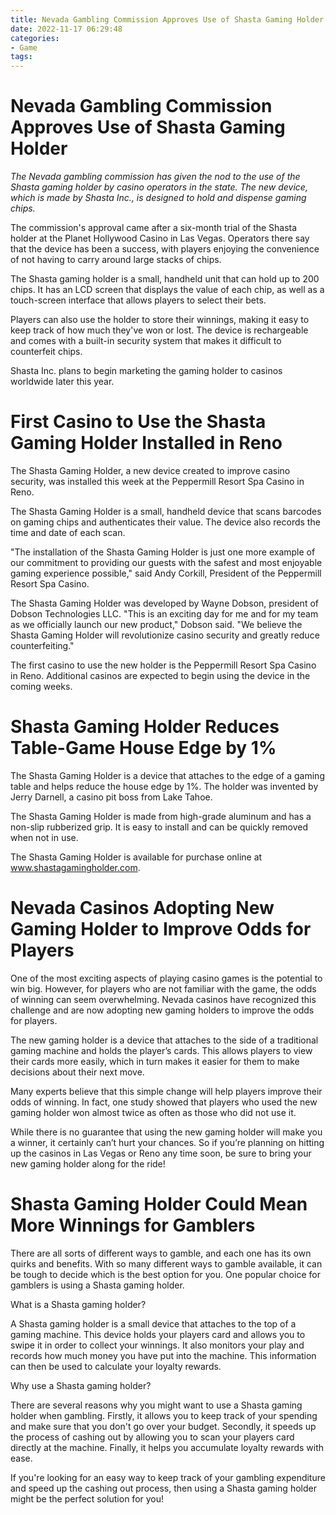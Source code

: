 ```yaml
---
title: Nevada Gambling Commission Approves Use of Shasta Gaming Holder
date: 2022-11-17 06:29:48
categories:
- Game
tags:
---
```



#  Nevada Gambling Commission Approves Use of Shasta Gaming Holder

_The Nevada gambling commission has given the nod to the use of the Shasta gaming holder by casino operators in the state. The new device, which is made by Shasta Inc., is designed to hold and dispense gaming chips._

The commission's approval came after a six-month trial of the Shasta holder at the Planet Hollywood Casino in Las Vegas. Operators there say that the device has been a success, with players enjoying the convenience of not having to carry around large stacks of chips.

The Shasta gaming holder is a small, handheld unit that can hold up to 200 chips. It has an LCD screen that displays the value of each chip, as well as a touch-screen interface that allows players to select their bets.

Players can also use the holder to store their winnings, making it easy to keep track of how much they've won or lost. The device is rechargeable and comes with a built-in security system that makes it difficult to counterfeit chips.

Shasta Inc. plans to begin marketing the gaming holder to casinos worldwide later this year.

#  First Casino to Use the Shasta Gaming Holder Installed in Reno

The Shasta Gaming Holder, a new device created to improve casino security, was installed this week at the Peppermill Resort Spa Casino in Reno.

The Shasta Gaming Holder is a small, handheld device that scans barcodes on gaming chips and authenticates their value. The device also records the time and date of each scan.

"The installation of the Shasta Gaming Holder is just one more example of our commitment to providing our guests with the safest and most enjoyable gaming experience possible," said Andy Corkill, President of the Peppermill Resort Spa Casino.

The Shasta Gaming Holder was developed by Wayne Dobson, president of Dobson Technologies LLC. "This is an exciting day for me and for my team as we officially launch our new product," Dobson said. "We believe the Shasta Gaming Holder will revolutionize casino security and greatly reduce counterfeiting."

The first casino to use the new holder is the Peppermill Resort Spa Casino in Reno. Additional casinos are expected to begin using the device in the coming weeks.

#  Shasta Gaming Holder Reduces Table-Game House Edge by 1%

The Shasta Gaming Holder is a device that attaches to the edge of a gaming table and helps reduce the house edge by 1%. The holder was invented by Jerry Darnell, a casino pit boss from Lake Tahoe.

The Shasta Gaming Holder is made from high-grade aluminum and has a non-slip rubberized grip. It is easy to install and can be quickly removed when not in use.

The Shasta Gaming Holder is available for purchase online at www.shastagamingholder.com.

#  Nevada Casinos Adopting New Gaming Holder to Improve Odds for Players

One of the most exciting aspects of playing casino games is the potential to win big. However, for players who are not familiar with the game, the odds of winning can seem overwhelming. Nevada casinos have recognized this challenge and are now adopting new gaming holders to improve the odds for players.

The new gaming holder is a device that attaches to the side of a traditional gaming machine and holds the player’s cards. This allows players to view their cards more easily, which in turn makes it easier for them to make decisions about their next move.

Many experts believe that this simple change will help players improve their odds of winning. In fact, one study showed that players who used the new gaming holder won almost twice as often as those who did not use it.

While there is no guarantee that using the new gaming holder will make you a winner, it certainly can’t hurt your chances. So if you’re planning on hitting up the casinos in Las Vegas or Reno any time soon, be sure to bring your new gaming holder along for the ride!

#  Shasta Gaming Holder Could Mean More Winnings for Gamblers

There are all sorts of different ways to gamble, and each one has its own quirks and benefits. With so many different ways to gamble available, it can be tough to decide which is the best option for you. One popular choice for gamblers is using a Shasta gaming holder.

What is a Shasta gaming holder?

A Shasta gaming holder is a small device that attaches to the top of a gaming machine. This device holds your players card and allows you to swipe it in order to collect your winnings. It also monitors your play and records how much money you have put into the machine. This information can then be used to calculate your loyalty rewards.

Why use a Shasta gaming holder?

There are several reasons why you might want to use a Shasta gaming holder when gambling. Firstly, it allows you to keep track of your spending and make sure that you don't go over your budget. Secondly, it speeds up the process of cashing out by allowing you to scan your players card directly at the machine. Finally, it helps you accumulate loyalty rewards with ease.

If you're looking for an easy way to keep track of your gambling expenditure and speed up the cashing out process, then using a Shasta gaming holder might be the perfect solution for you!